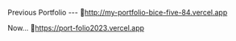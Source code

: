 Previous Portfolio ---
🔗http://my-portfolio-bice-five-84.vercel.app

Now...
🔗https://port-folio2023.vercel.app
